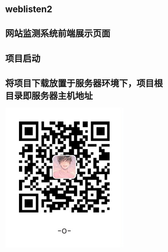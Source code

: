 # weblisten2

# 网站监测系统前端展示页面

# 项目启动

# 将项目下载放置于服务器环境下，项目根目录即服务器主机地址

<img src="https://github.com/fenghuijiuzhuan/threejs-sign/blob/master/img/zfb.png" title="如果对您有帮助，使用支付宝向我打赏，感谢" style="max-width: 400px" />
